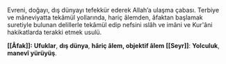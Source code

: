 Evreni, doğayı, dış dünyayı tefekkür ederek Allah’a ulaşma çabası. Terbiye ve mâneviyatta tekâmül yollarında, hariç âlemden, âfaktan başlamak suretiyle bulunan delillerle tekâmül edip nefsini ıslâh ve imâni ve Kur'âni hakikatlarda terakki etmek usulü.



**[[Âfak]]:** **Ufuklar**, **dış dünya**, **hâriç âlem, objektif âlem**
**[[Seyr]]**: **Yolculuk**, **manevî yürüyüş**.